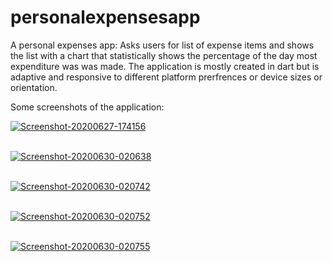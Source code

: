 # personalexpensesapp

A personal expenses app:
Asks users for list of expense items and shows the list with a chart that statistically shows the percentage of the day most expenditure was was made.
The application is mostly created in dart but is adaptive and responsive to different platform prerfrences or device sizes or orientation. 

Some screenshots of the application:

<a href="https://postimg.cc/Xr4KF4Y4" target="_blank"><img src="https://i.postimg.cc/Xr4KF4Y4/Screenshot-20200627-174156.png" alt="Screenshot-20200627-174156"/></a><br/><br/>

<a href="https://postimg.cc/SY9LLK9N" target="_blank"><img src="https://i.postimg.cc/SY9LLK9N/Screenshot-20200630-020638.png" alt="Screenshot-20200630-020638"/></a><br/><br/>

<a href="https://postimg.cc/xqNPV6ZD" target="_blank"><img src="https://i.postimg.cc/xqNPV6ZD/Screenshot-20200630-020742.png" alt="Screenshot-20200630-020742"/></a><br/><br/>

<a href="https://postimg.cc/svF4jpFB" target="_blank"><img src="https://i.postimg.cc/svF4jpFB/Screenshot-20200630-020752.png" alt="Screenshot-20200630-020752"/></a><br/><br/>

<a href="https://postimg.cc/6ydLyywM" target="_blank"><img src="https://i.postimg.cc/6ydLyywM/Screenshot-20200630-020755.png" alt="Screenshot-20200630-020755"/></a><br/><br/>
